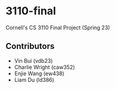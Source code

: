 # 3110-final
Cornell's CS 3110 Final Project (Spring 23)

## Contributors
- Vin Bui (vdb23)
- Charlie Wright (caw352)
- Enjie Wang (ew438)
- Liam Du (ld386)
